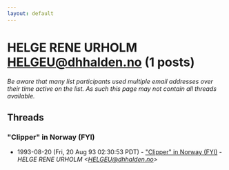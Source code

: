 ```yaml
---
layout: default
---
```


# HELGE RENE URHOLM <HELGEU@dhhalden.no> (1 posts)

_Be aware that many list participants used multiple email addresses over their time active on the list. As such this page may not contain all threads available._

## Threads

### "Clipper" in Norway (FYI)
+ 1993-08-20 (Fri, 20 Aug 93 02:30:53 PDT) - ["Clipper" in Norway (FYI)](/archive/1993/08/a796f69114e8f1f6226e673f8b834bbc2ec6aa2724550f7bb4d582bf4cd48697) - _HELGE RENE URHOLM \<HELGEU@dhhalden.no\>_

